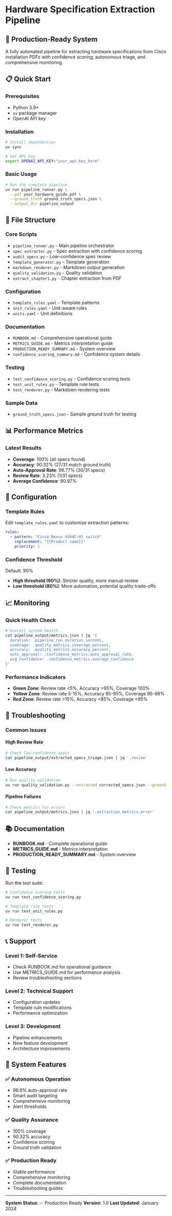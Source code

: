 # Hardware Specification Extraction Pipeline

## 🚀 Production-Ready System

A fully automated pipeline for extracting hardware specifications from Cisco installation PDFs with confidence scoring, autonomous triage, and comprehensive monitoring.

## 📋 Quick Start

### Prerequisites
- Python 3.9+
- `uv` package manager
- OpenAI API key

### Installation
```bash
# Install dependencies
uv sync

# Set API key
export OPENAI_API_KEY="your_api_key_here"
```

### Basic Usage
```bash
# Run the complete pipeline
uv run pipeline_runner.py \
  --pdf your_hardware_guide.pdf \
  --ground_truth ground_truth_specs.json \
  --output_dir pipeline_output
```

## 📁 File Structure

### Core Scripts
- `pipeline_runner.py` - Main pipeline orchestrator
- `spec_extractor.py` - Spec extraction with confidence scoring
- `audit_specs.py` - Low-confidence spec review
- `template_generator.py` - Template generation
- `markdown_renderer.py` - Markdown output generation
- `quality_validation.py` - Quality validation
- `extract_chapter1.py` - Chapter extraction from PDF

### Configuration
- `template_rules.yaml` - Template patterns
- `unit_rules.yaml` - Unit-aware rules
- `units.yaml` - Unit definitions

### Documentation
- `RUNBOOK.md` - Comprehensive operational guide
- `METRICS_GUIDE.md` - Metrics interpretation guide
- `PRODUCTION_READY_SUMMARY.md` - System overview
- `confidence_scoring_summary.md` - Confidence system details

### Testing
- `test_confidence_scoring.py` - Confidence scoring tests
- `test_unit_rules.py` - Template rule tests
- `test_renderer.py` - Markdown rendering tests

### Sample Data
- `ground_truth_specs.json` - Sample ground truth for testing

## 📊 Performance Metrics

### Latest Results
- **Coverage**: 100% (all specs found)
- **Accuracy**: 90.32% (27/31 match ground truth)
- **Auto-Approval Rate**: 96.77% (30/31 specs)
- **Review Rate**: 3.23% (1/31 specs)
- **Average Confidence**: 90.97%

## 🔧 Configuration

### Template Rules
Edit `template_rules.yaml` to customize extraction patterns:
```yaml
rules:
  - pattern: "Cisco Nexus 9364C-H1 switch"
    replacement: "{{Product name}}"
    priority: 1
```

### Confidence Threshold
Default: 90%
- **High threshold (90%)**: Stricter quality, more manual review
- **Low threshold (80%)**: More automation, potential quality trade-offs

## 📈 Monitoring

### Quick Health Check
```bash
# Overall system health
cat pipeline_output/metrics.json | jq '{
  duration: .pipeline_run.duration_seconds,
  coverage: .quality_metrics.coverage_percent,
  accuracy: .quality_metrics.accuracy_percent,
  auto_approval: .confidence_metrics.auto_approval_rate,
  avg_confidence: .confidence_metrics.average_confidence
}'
```

### Performance Indicators
- **Green Zone**: Review rate <5%, Accuracy >95%, Coverage 100%
- **Yellow Zone**: Review rate 5-15%, Accuracy 85-95%, Coverage 95-99%
- **Red Zone**: Review rate >15%, Accuracy <85%, Coverage <95%

## 🚨 Troubleshooting

### Common Issues

#### High Review Rate
```bash
# Check low-confidence specs
cat pipeline_output/extracted_specs_triage.json | jq '.review'
```

#### Low Accuracy
```bash
# Run quality validation
uv run quality_validation.py --extracted corrected_specs.json --ground ground_truth_specs.json
```

#### Pipeline Failures
```bash
# Check metrics for errors
cat pipeline_output/metrics.json | jq '.extraction_metrics.error'
```

## 📚 Documentation

- **RUNBOOK.md** - Complete operational guide
- **METRICS_GUIDE.md** - Metrics interpretation
- **PRODUCTION_READY_SUMMARY.md** - System overview

## 🧪 Testing

Run the test suite:
```bash
# Confidence scoring tests
uv run test_confidence_scoring.py

# Template rule tests
uv run test_unit_rules.py

# Renderer tests
uv run test_renderer.py
```

## 📞 Support

### Level 1: Self-Service
- Check RUNBOOK.md for operational guidance
- Use METRICS_GUIDE.md for performance analysis
- Review troubleshooting sections

### Level 2: Technical Support
- Configuration updates
- Template rule modifications
- Performance optimization

### Level 3: Development
- Pipeline enhancements
- New feature development
- Architecture improvements

## 🎯 System Features

### ✅ Autonomous Operation
- 96.8% auto-approval rate
- Smart audit targeting
- Comprehensive monitoring
- Alert thresholds

### ✅ Quality Assurance
- 100% coverage
- 90.32% accuracy
- Confidence scoring
- Ground truth validation

### ✅ Production Ready
- Stable performance
- Comprehensive monitoring
- Complete documentation
- Troubleshooting guides

---

**System Status**: ✅ Production Ready
**Version**: 1.0
**Last Updated**: January 2024 